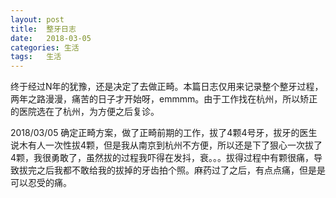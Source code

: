 ```yaml
---
layout:	post
title:	整牙日志
date:	2018-03-05
categories:	生活
tags:	生活
---  
```

  终于经过N年的犹豫，还是决定了去做正畸。本篇日志仅用来记录整个整牙过程，两年之路漫漫，痛苦的日子才开始呀，emmmm。由于工作找在杭州，所以矫正的医院选在了杭州，为方便之后复诊。  

  2018/03/05 确定正畸方案，做了正畸前期的工作，拔了4颗4号牙，拔牙的医生说木有人一次性拔4颗，但是我从南京到杭州不方便，所以还是下了狠心一次拔了4颗，我很勇敢了，虽然拔的过程我吓得在发抖，衰。。。拔得过程中有颗很痛，导致拔完之后我都不敢给我的拔掉的牙齿拍个照。麻药过了之后，有点点痛，但是是可以忍受的痛。
  
